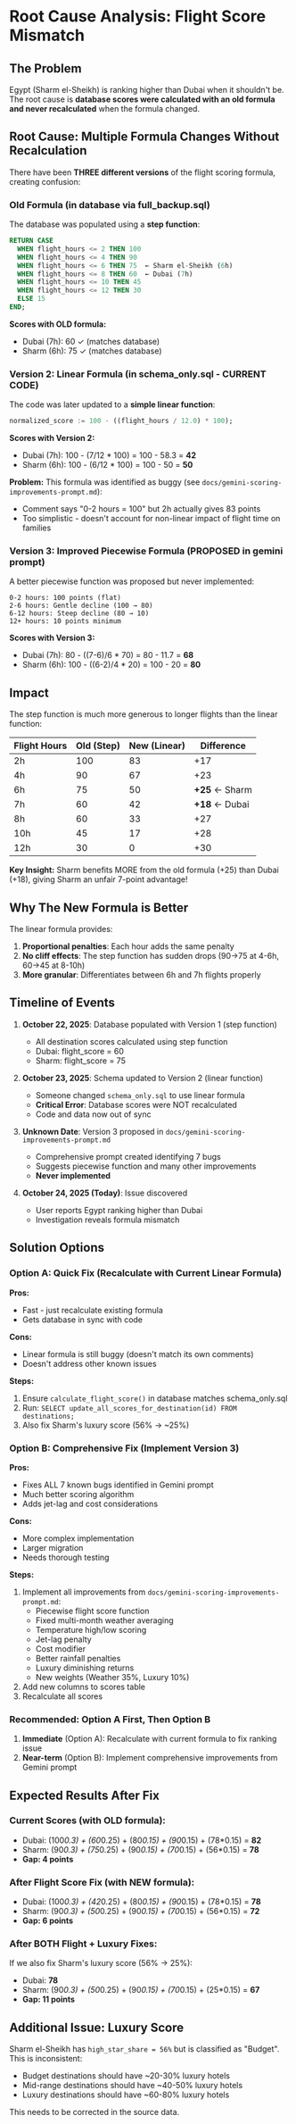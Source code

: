 # Root Cause Analysis: Flight Score Mismatch

## The Problem

Egypt (Sharm el-Sheikh) is ranking higher than Dubai when it shouldn't be. The root cause is **database scores were calculated with an old formula and never recalculated** when the formula changed.

## Root Cause: Multiple Formula Changes Without Recalculation

There have been **THREE different versions** of the flight scoring formula, creating confusion:

### Old Formula (in database via full_backup.sql)

The database was populated using a **step function**:

```sql
RETURN CASE
  WHEN flight_hours <= 2 THEN 100
  WHEN flight_hours <= 4 THEN 90
  WHEN flight_hours <= 6 THEN 75  ← Sharm el-Sheikh (6h)
  WHEN flight_hours <= 8 THEN 60  ← Dubai (7h)
  WHEN flight_hours <= 10 THEN 45
  WHEN flight_hours <= 12 THEN 30
  ELSE 15
END;
```

**Scores with OLD formula:**
- Dubai (7h): 60 ✓ (matches database)
- Sharm (6h): 75 ✓ (matches database)

### Version 2: Linear Formula (in schema_only.sql - CURRENT CODE)

The code was later updated to a **simple linear function**:

```sql
normalized_score := 100 - ((flight_hours / 12.0) * 100);
```

**Scores with Version 2:**
- Dubai (7h): 100 - (7/12 * 100) = 100 - 58.3 = **42**
- Sharm (6h): 100 - (6/12 * 100) = 100 - 50 = **50**

**Problem:** This formula was identified as buggy (see `docs/gemini-scoring-improvements-prompt.md`):
- Comment says "0-2 hours = 100" but 2h actually gives 83 points
- Too simplistic - doesn't account for non-linear impact of flight time on families

### Version 3: Improved Piecewise Formula (PROPOSED in gemini prompt)

A better piecewise function was proposed but never implemented:

```
0-2 hours: 100 points (flat)
2-6 hours: Gentle decline (100 → 80)
6-12 hours: Steep decline (80 → 10)
12+ hours: 10 points minimum
```

**Scores with Version 3:**
- Dubai (7h): 80 - ((7-6)/6 * 70) = 80 - 11.7 = **68**
- Sharm (6h): 100 - ((6-2)/4 * 20) = 100 - 20 = **80**

## Impact

The step function is much more generous to longer flights than the linear function:

| Flight Hours | Old (Step) | New (Linear) | Difference |
|--------------|------------|--------------|------------|
| 2h | 100 | 83 | +17 |
| 4h | 90 | 67 | +23 |
| 6h | 75 | 50 | **+25** ← Sharm |
| 7h | 60 | 42 | **+18** ← Dubai |
| 8h | 60 | 33 | +27 |
| 10h | 45 | 17 | +28 |
| 12h | 30 | 0 | +30 |

**Key Insight:** Sharm benefits MORE from the old formula (+25) than Dubai (+18), giving Sharm an unfair 7-point advantage!

## Why The New Formula is Better

The linear formula provides:
1. **Proportional penalties**: Each hour adds the same penalty
2. **No cliff effects**: The step function has sudden drops (90→75 at 4-6h, 60→45 at 8-10h)
3. **More granular**: Differentiates between 6h and 7h flights properly

## Timeline of Events

1. **October 22, 2025**: Database populated with Version 1 (step function)
   - All destination scores calculated using step function
   - Dubai: flight_score = 60
   - Sharm: flight_score = 75

2. **October 23, 2025**: Schema updated to Version 2 (linear function)
   - Someone changed `schema_only.sql` to use linear formula
   - **Critical Error**: Database scores were NOT recalculated
   - Code and data now out of sync

3. **Unknown Date**: Version 3 proposed in `docs/gemini-scoring-improvements-prompt.md`
   - Comprehensive prompt created identifying 7 bugs
   - Suggests piecewise function and many other improvements
   - **Never implemented**

4. **October 24, 2025 (Today)**: Issue discovered
   - User reports Egypt ranking higher than Dubai
   - Investigation reveals formula mismatch

## Solution Options

### Option A: Quick Fix (Recalculate with Current Linear Formula)

**Pros:**
- Fast - just recalculate existing formula
- Gets database in sync with code

**Cons:**
- Linear formula is still buggy (doesn't match its own comments)
- Doesn't address other known issues

**Steps:**
1. Ensure `calculate_flight_score()` in database matches schema_only.sql
2. Run: `SELECT update_all_scores_for_destination(id) FROM destinations;`
3. Also fix Sharm's luxury score (56% → ~25%)

### Option B: Comprehensive Fix (Implement Version 3)

**Pros:**
- Fixes ALL 7 known bugs identified in Gemini prompt
- Much better scoring algorithm
- Adds jet-lag and cost considerations

**Cons:**
- More complex implementation
- Larger migration
- Needs thorough testing

**Steps:**
1. Implement all improvements from `docs/gemini-scoring-improvements-prompt.md`:
   - Piecewise flight score function
   - Fixed multi-month weather averaging
   - Temperature high/low scoring
   - Jet-lag penalty
   - Cost modifier
   - Better rainfall penalties
   - Luxury diminishing returns
   - New weights (Weather 35%, Luxury 10%)
2. Add new columns to scores table
3. Recalculate all scores

### Recommended: Option A First, Then Option B

1. **Immediate** (Option A): Recalculate with current formula to fix ranking issue
2. **Near-term** (Option B): Implement comprehensive improvements from Gemini prompt

## Expected Results After Fix

### Current Scores (with OLD formula):
- Dubai: (100*0.3) + (60*0.25) + (80*0.15) + (90*0.15) + (78*0.15) = **82**
- Sharm: (90*0.3) + (75*0.25) + (90*0.15) + (70*0.15) + (56*0.15) = **78**
- **Gap: 4 points**

### After Flight Score Fix (with NEW formula):
- Dubai: (100*0.3) + (42*0.25) + (80*0.15) + (90*0.15) + (78*0.15) = **78**
- Sharm: (90*0.3) + (50*0.25) + (90*0.15) + (70*0.15) + (56*0.15) = **72**
- **Gap: 6 points**

### After BOTH Flight + Luxury Fixes:
If we also fix Sharm's luxury score (56% → 25%):
- Dubai: **78**
- Sharm: (90*0.3) + (50*0.25) + (90*0.15) + (70*0.15) + (25*0.15) = **67**
- **Gap: 11 points**

## Additional Issue: Luxury Score

Sharm el-Sheikh has `high_star_share = 56%` but is classified as "Budget". This is inconsistent:
- Budget destinations should have ~20-30% luxury hotels
- Mid-range destinations should have ~40-50% luxury hotels
- Luxury destinations should have ~60-80% luxury hotels

This needs to be corrected in the source data.
